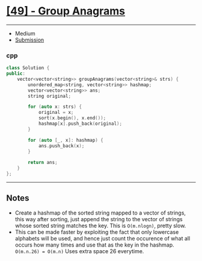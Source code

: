 # [[49] - Group Anagrams](https://leetcode.com/problems/group-anagrams/)

---

- Medium
- [Submission](https://leetcode.com/problems/group-anagrams/submissions/866880192/)

### cpp
```cpp
class Solution {
public:
    vector<vector<string>> groupAnagrams(vector<string>& strs) {
        unordered_map<string, vector<string>> hashmap;
        vector<vector<string>> ans;
        string original;

        for (auto x: strs) {
            original = x;
            sort(x.begin(), x.end());
            hashmap[x].push_back(original);
        }

        for (auto [_, x]: hashmap) {
            ans.push_back(x);
        }
        
        return ans;
    }
};
```

---

## Notes

- Create a hashmap of the sorted string mapped to a vector of strings, this way after sorting, just append the string to the vector of strings whose sorted string matches the key. This is `O(m.nlogn)`, pretty slow.
- This can be made faster by exploiting the fact that only lowercase alphabets will be used, and hence just count the occurence of what all occurs how many times and use that as the key in the hashmap. `O(m.n.26) = O(m.n)` Uses extra space 26 everytime.
